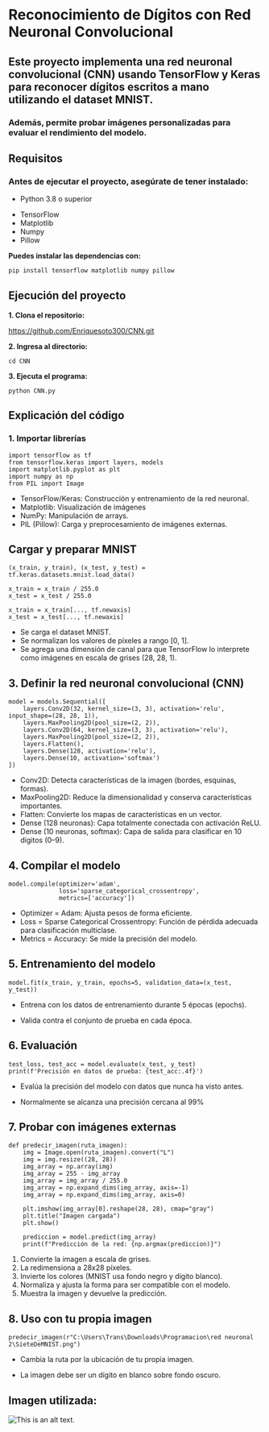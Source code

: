 # Reconocimiento de Dígitos con Red Neuronal Convolucional

## Este proyecto implementa una red neuronal convolucional (CNN) usando **TensorFlow** y **Keras** para reconocer dígitos escritos a mano utilizando el dataset **MNIST**.  
### Además, permite probar imágenes personalizadas para evaluar el rendimiento del modelo.

## Requisitos
### Antes de ejecutar el proyecto, asegúrate de tener instalado:


* Python 3.8 o superior  
- TensorFlow  
- Matplotlib  
- Numpy  
- Pillow    

**Puedes instalar las dependencias con:**  
```bash
pip install tensorflow matplotlib numpy pillow
```
## __Ejecución del proyecto__

**1. Clona el repositorio:** 

https://github.com/Enriquesoto300/CNN.git


**2. Ingresa al directorio:**

```cd CNN```

**3. Ejecuta el programa:**

```python CNN.py```


## Explicación del código

### 1. Importar librerías


```
import tensorflow as tf
from tensorflow.keras import layers, models
import matplotlib.pyplot as plt
import numpy as np
from PIL import Image
```
* TensorFlow/Keras: Construcción y entrenamiento de la red neuronal.
* Matplotlib: Visualización de imágenes
* NumPy: Manipulación de arrays.
* PIL (Pillow): Carga y preprocesamiento de imágenes externas.


## Cargar y preparar MNIST

```
(x_train, y_train), (x_test, y_test) = tf.keras.datasets.mnist.load_data()

x_train = x_train / 255.0
x_test = x_test / 255.0

x_train = x_train[..., tf.newaxis]
x_test = x_test[..., tf.newaxis]
```
* Se carga el dataset MNIST.
* Se normalizan los valores de píxeles a rango [0, 1].
* Se agrega una dimensión de canal para que TensorFlow lo interprete como imágenes en escala de grises (28, 28, 1).

## 3. Definir la red neuronal convolucional (CNN)
```
model = models.Sequential([
    layers.Conv2D(32, kernel_size=(3, 3), activation='relu', input_shape=(28, 28, 1)),
    layers.MaxPooling2D(pool_size=(2, 2)),
    layers.Conv2D(64, kernel_size=(3, 3), activation='relu'),
    layers.MaxPooling2D(pool_size=(2, 2)),
    layers.Flatten(),
    layers.Dense(128, activation='relu'),
    layers.Dense(10, activation='softmax')
])
```
* Conv2D: Detecta características de la imagen (bordes, esquinas, formas).
* MaxPooling2D: Reduce la dimensionalidad y conserva características importantes.
* Flatten: Convierte los mapas de características en un vector.
* Dense (128 neuronas): Capa totalmente conectada con activación ReLU.
* Dense (10 neuronas, softmax): Capa de salida para clasificar en 10 dígitos (0–9).

## 4. Compilar el modelo
```
model.compile(optimizer='adam',
              loss='sparse_categorical_crossentropy',
              metrics=['accuracy'])

```
* Optimizer = Adam: Ajusta pesos de forma eficiente.
* Loss = Sparse Categorical Crossentropy: Función de pérdida adecuada para clasificación multiclase.
* Metrics = Accuracy: Se mide la precisión del modelo.

## 5. Entrenamiento del modelo
``` 
model.fit(x_train, y_train, epochs=5, validation_data=(x_test, y_test))
```
* Entrena con los datos de entrenamiento durante 5 épocas (epochs).

* Valida contra el conjunto de prueba en cada época.

## 6. Evaluación
```
test_loss, test_acc = model.evaluate(x_test, y_test)
print(f'Precisión en datos de prueba: {test_acc:.4f}')
```
* Evalúa la precisión del modelo con datos que nunca ha visto antes.

* Normalmente se alcanza una precisión cercana al 99%

## 7. Probar con imágenes externas
```
def predecir_imagen(ruta_imagen):
    img = Image.open(ruta_imagen).convert("L")
    img = img.resize((28, 28))
    img_array = np.array(img)
    img_array = 255 - img_array
    img_array = img_array / 255.0
    img_array = np.expand_dims(img_array, axis=-1)
    img_array = np.expand_dims(img_array, axis=0)

    plt.imshow(img_array[0].reshape(28, 28), cmap="gray")
    plt.title("Imagen cargada")
    plt.show()

    prediccion = model.predict(img_array)
    print(f"Predicción de la red: {np.argmax(prediccion)}")
```





1. Convierte la imagen a escala de grises.
2. La redimensiona a 28x28 píxeles.
3. Invierte los colores (MNIST usa fondo negro y dígito blanco).
4. Normaliza y ajusta la forma para ser compatible con el modelo.
5. Muestra la imagen y devuelve la predicción.

## 8. Uso con tu propia imagen
```
predecir_imagen(r"C:\Users\Trans\Downloads\Programacion\red neuronal 2\SieteDeMNIST.png")
```
* Cambia la ruta por la ubicación de tu propia imagen.

* La imagen debe ser un dígito en blanco sobre fondo oscuro.

## Imagen utilizada:

![This is an alt text.](SieteDeMNIST.png "This is a sample image.")

